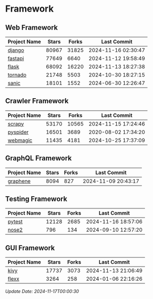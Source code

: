 # Framework

## Web Framework
| Project Name | Stars | Forks | Last Commit |
| ------------ | ----- | ----- | ----------- |
| [django](https://github.com/django/django) | 80967 | 31825 | 2024-11-16 02:30:47 |
| [fastapi](https://github.com/fastapi/fastapi) | 77649 | 6640 | 2024-11-12 19:58:49 |
| [flask](https://github.com/pallets/flask) | 68092 | 16220 | 2024-11-13 18:27:38 |
| [tornado](https://github.com/tornadoweb/tornado) | 21748 | 5503 | 2024-10-30 18:27:15 |
| [sanic](https://github.com/sanic-org/sanic) | 18101 | 1552 | 2024-06-30 12:26:47 |

## Crawler Framework
| Project Name | Stars | Forks | Last Commit |
| ------------ | ----- | ----- | ----------- |
| [scrapy](https://github.com/scrapy/scrapy) | 53170 | 10565 | 2024-11-15 17:24:46 |
| [pyspider](https://github.com/binux/pyspider) | 16501 | 3689 | 2020-08-02 17:34:20 |
| [webmagic](https://github.com/code4craft/webmagic) | 11435 | 4181 | 2024-10-25 17:37:09 |

## GraphQL Framework
| Project Name | Stars | Forks | Last Commit |
| ------------ | ----- | ----- | ----------- |
| [graphene](https://github.com/graphql-python/graphene) | 8094 | 827 | 2024-11-09 20:43:17 |

## Testing Framework
| Project Name | Stars | Forks | Last Commit |
| ------------ | ----- | ----- | ----------- |
| [pytest](https://github.com/pytest-dev/pytest) | 12128 | 2685 | 2024-11-16 18:57:06 |
| [nose2](https://github.com/nose-devs/nose2) | 796 | 134 | 2024-09-10 12:57:20 |

## GUI Framework
| Project Name | Stars | Forks | Last Commit |
| ------------ | ----- | ----- | ----------- |
| [kivy](https://github.com/kivy/kivy) | 17737 | 3073 | 2024-11-13 21:06:49 |
| [flexx](https://github.com/flexxui/flexx) | 3264 | 258 | 2024-01-06 22:16:26 |

*Update Date: 2024-11-17T00:00:30*